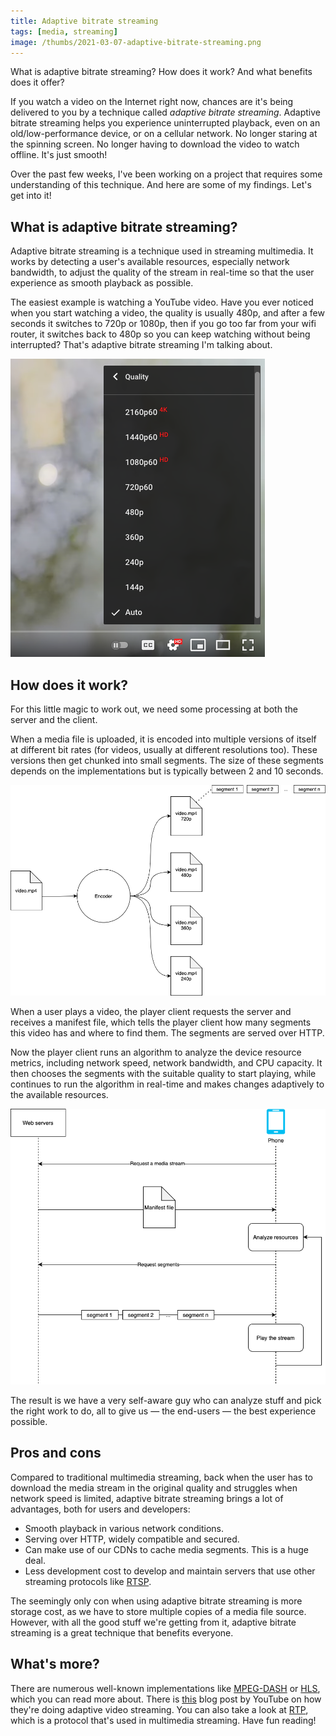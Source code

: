```yaml
---
title: Adaptive bitrate streaming
tags: [media, streaming]
image: /thumbs/2021-03-07-adaptive-bitrate-streaming.png
---
```


What is adaptive bitrate streaming? How does it work? And what benefits does it offer?

<!-- truncate -->

If you watch a video on the Internet right now, chances are it's being delivered to you by a technique called *adaptive bitrate streaming*. Adaptive bitrate streaming helps you experience uninterrupted playback, even on an old/low-performance device, or on a cellular network. No longer staring at the spinning screen. No longer having to download the video to watch offline. It's just smooth!

Over the past few weeks, I've been working on a project that requires some understanding of this technique. And here are some of my findings. Let's get into it!

## What is adaptive bitrate streaming?

Adaptive bitrate streaming is a technique used in streaming multimedia. It works by detecting a user's available resources, especially network bandwidth, to adjust the quality of the stream in real-time so that the user experience as smooth playback as possible.

The easiest example is watching a YouTube video. Have you ever noticed when you start watching a video, the quality is usually 480p, and after a few seconds it switches to 720p or 1080p, then if you go too far from your wifi router, it switches back to 480p so you can keep watching without being interrupted? That's adaptive bitrate streaming I'm talking about.

![YouTube](./assets/2021-03-07-adaptive-bitrate-streaming/youtube.png)

## How does it work?

For this little magic to work out, we need some processing at both the server and the client.

When a media file is uploaded, it is encoded into multiple versions of itself at different bit rates (for videos, usually at different resolutions too). These versions then get chunked into small segments. The size of these segments depends on the implementations but is typically between 2 and 10 seconds.

![How it works 1](./assets/2021-03-07-adaptive-bitrate-streaming/how-it-works-1.png)

When a user plays a video, the player client requests the server and receives a manifest file, which tells the player client how many segments this video has and where to find them. The segments are served over HTTP.

Now the player client runs an algorithm to analyze the device resource metrics, including network speed, network bandwidth, and CPU capacity. It then chooses the segments with the suitable quality to start playing, while continues to run the algorithm in real-time and makes changes adaptively to the available resources.

![How it works 2](./assets/2021-03-07-adaptive-bitrate-streaming/how-it-works-2.png)

The result is we have a very self-aware guy who can analyze stuff and pick the right work to do, all to give us — the end-users — the best experience possible.

## Pros and cons

Compared to traditional multimedia streaming, back when the user has to download the media stream in the original quality and struggles when network speed is limited, adaptive bitrate streaming brings a lot of advantages, both for users and developers:

- Smooth playback in various network conditions.
- Serving over HTTP, widely compatible and secured.
- Can make use of our CDNs to cache media segments. This is a huge deal.
- Less development cost to develop and maintain servers that use other streaming protocols like [RTSP](https://en.wikipedia.org/wiki/Real_Time_Streaming_Protocol).

The seemingly only con when using adaptive bitrate streaming is more storage cost, as we have to store multiple copies of a media file source. However, with all the good stuff we're getting from it, adaptive bitrate streaming is a great technique that benefits everyone.

## What's more?

There are numerous well-known implementations like [MPEG-DASH](https://en.wikipedia.org/wiki/Dynamic_Adaptive_Streaming_over_HTTP) or [HLS](https://en.wikipedia.org/wiki/HTTP_Live_Streaming), which you can read more about. There is [this](https://youtube-eng.googleblog.com/2018/04/making-high-quality-video-efficient.html) blog post by YouTube on how they're doing adaptive video streaming. You can also take a look at [RTP](https://en.wikipedia.org/wiki/Real-time_Transport_Protocol), which is a protocol that's used in multimedia streaming. Have fun reading!
